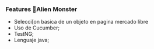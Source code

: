 ### Features :robot:Alien Monster

- Selecci[on basica de un objeto en pagina mercado libre
- Uso de Cucumber;
- TestNG;
- Lenguaje java;
